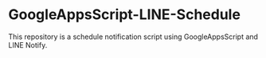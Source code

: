 # GoogleAppsScript-LINE-Schedule
This repository is a schedule notification script using GoogleAppsScript and LINE Notify.
